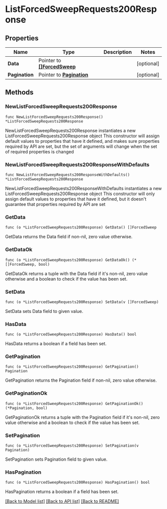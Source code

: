 # ListForcedSweepRequests200Response

## Properties

Name | Type | Description | Notes
------------ | ------------- | ------------- | -------------
**Data** | Pointer to [**[]ForcedSweep**](ForcedSweep.md) |  | [optional] 
**Pagination** | Pointer to [**Pagination**](Pagination.md) |  | [optional] 

## Methods

### NewListForcedSweepRequests200Response

`func NewListForcedSweepRequests200Response() *ListForcedSweepRequests200Response`

NewListForcedSweepRequests200Response instantiates a new ListForcedSweepRequests200Response object
This constructor will assign default values to properties that have it defined,
and makes sure properties required by API are set, but the set of arguments
will change when the set of required properties is changed

### NewListForcedSweepRequests200ResponseWithDefaults

`func NewListForcedSweepRequests200ResponseWithDefaults() *ListForcedSweepRequests200Response`

NewListForcedSweepRequests200ResponseWithDefaults instantiates a new ListForcedSweepRequests200Response object
This constructor will only assign default values to properties that have it defined,
but it doesn't guarantee that properties required by API are set

### GetData

`func (o *ListForcedSweepRequests200Response) GetData() []ForcedSweep`

GetData returns the Data field if non-nil, zero value otherwise.

### GetDataOk

`func (o *ListForcedSweepRequests200Response) GetDataOk() (*[]ForcedSweep, bool)`

GetDataOk returns a tuple with the Data field if it's non-nil, zero value otherwise
and a boolean to check if the value has been set.

### SetData

`func (o *ListForcedSweepRequests200Response) SetData(v []ForcedSweep)`

SetData sets Data field to given value.

### HasData

`func (o *ListForcedSweepRequests200Response) HasData() bool`

HasData returns a boolean if a field has been set.

### GetPagination

`func (o *ListForcedSweepRequests200Response) GetPagination() Pagination`

GetPagination returns the Pagination field if non-nil, zero value otherwise.

### GetPaginationOk

`func (o *ListForcedSweepRequests200Response) GetPaginationOk() (*Pagination, bool)`

GetPaginationOk returns a tuple with the Pagination field if it's non-nil, zero value otherwise
and a boolean to check if the value has been set.

### SetPagination

`func (o *ListForcedSweepRequests200Response) SetPagination(v Pagination)`

SetPagination sets Pagination field to given value.

### HasPagination

`func (o *ListForcedSweepRequests200Response) HasPagination() bool`

HasPagination returns a boolean if a field has been set.


[[Back to Model list]](../README.md#documentation-for-models) [[Back to API list]](../README.md#documentation-for-api-endpoints) [[Back to README]](../README.md)


